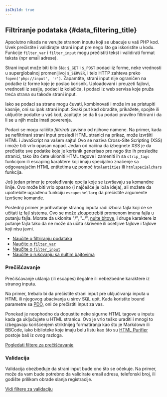 ```yaml
---
isChild: true
---
```


## Filtriranje podataka {#data_filtering_title}

Apsolutno nikada ne verujte stranom inputu koji se ubacuje u vaš PHP kod. Uvek prečistite i validirajte strani input pre
nego što ga iskoristite u kodu. Funkcije `filter_var` i `filter_input` mogu prečistiti tekst i validirati format teksta
(npr email adrese).

Strani input može biti bilo šta: `$_GET` i `$_POST` podaci iz forme, neke vrednosti u superglobalnoj promenljivoj
`$_SERVER`, i telo HTTP zahteva preko `fopen('php://input', 'r')`. Zapamtite, strani input nije ograničen na podatke iz
forme koje je poslao korisnik. Uploadovani i preuzeti fajlovi, vrednosti iz sesije, podaci iz kolačića, i podaci iz web
servisa koje pruža treća strana su takođe strani input.

Iako se podaci sa strane mogu čuvati, kombinovati i može im se pristupiti kasnije, oni su ipak strani input. Svaki put
kad obradite, prikažete, spojite ili uključite podatke u vaš kod, zapitajte se da li su podaci pravilno filtrirani i da
li se u njih može imati poverenja.

Podaci se mogu raličito _filtrirati_ zavisno od njihove namene. Na primer, kada se nefiltrirani strani input prosledi
HTML stranici na prikaz, može izvršiti HTML i JavaScript na vašem sajtu! Ovo se naziva Cross-Site Scripting (XSS) i može
biti vrlo opasan napad. Jedan od načina da izbegnete XSS je da prečistite sve podatke koje je korisnik generisao pre
nego što ih prosledite stranici, tako što ćete ukloniti HTML tagove i zameniti ih sa `strip_tags` funkcijom ili escaping
karaktere koji imaju specijalno značenje sa odgovarajućim HTML entitetima uz pomoć `htmlentities` ili `htmlspecialchars`
funkcija.

Još jedan primer je prosleđivanje opcija koje se izvršavaju sa komandne linije. Ovo može biti vrlo opasno (i najčešće je
loša ideja), ali možete da upotrebite ugrađenu funkciju `escapeshellarg` da prečistite argumente izvršene komande.

Poslednji primer je prihvatanje stranog inputa radi izbora fajla koji će se učitati iz fajl sistema. Ovo se može
zloupotrebiti promenom imena fajla u putanju fajla. Morate da uklonite "/", "../", [nulte bitove][6], i druge karaktere
iz putanje fajla tako da ne može da učita skrivene ili osetljive fajlove i fajlove koji nisu javni.

* [Naučite o filtriranju podataka][1]
* [Naučite o `filter_var`][4]
* [Naučite o `filter_input`][5]
* [Naučite o rukovanju sa nultim bajtovima][6]

### Prečišćavanje

Prečišćavanje uklanja (ili escapes) ilegalne ili nebezbedne karaktere iz stranog inputa.

Na primer, trebalo bi da prečistite strani input pre uključivanja inputa u HTML ili njegovog ubacivanja u sirov SQL
upit. Kada koristite bound parametre sa [PDO](#databases), oni će prečistiti input za vas.

Ponekad je neophodno da dopustite neke sigurne HTML tagove u inputu kada ga uključujete u HTML stranicu. Ovo je vrlo
teško uraditi i mnogi to izbegavaju korišćenjem striktnijeg formatiranja kao što je Markdown ili BBCode, iako biblioteke
koje imaju belu listu kao što su [HTML Purifier][html-purifier] postoje baš iz ovog razloga.

[Pogledati filtere za prečišćavanje][2]

### Validacija

Validacija obezbeđuje da strani input bude ono što se očekuje. Na primer, može da vam bude potrebno da validirate email
adresu, telefonski broj, ili godište prilikom obrade slanja registracije.

[Vidi filtere za validaciju][3]

[1]: http://www.php.net/manual/en/book.filter.php
[2]: http://www.php.net/manual/en/filter.filters.sanitize.php
[3]: http://www.php.net/manual/en/filter.filters.validate.php
[4]: http://php.net/manual/en/function.filter-var.php
[5]: http://www.php.net/manual/en/function.filter-input.php
[6]: http://php.net/manual/en/security.filesystem.nullbytes.php
[html-purifier]: http://htmlpurifier.org/
